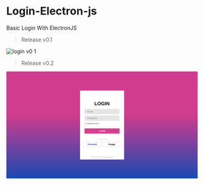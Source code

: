 # Login-Electron-js

Basic Login With ElectronJS

> Release v0.1

![login v0 1](https://user-images.githubusercontent.com/72455038/130876196-e2845194-ccd2-4368-9ea5-b58465e2830d.png)

> Release v0.2

![Login V0.2](./assets/result/login-v0.2.png)
